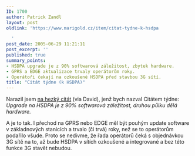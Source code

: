 ```yaml
---
ID: 1700
author: Patrick Zandl
layout: post
oldlink: 'https://www.marigold.cz/item/citat-tydne-k-hsdpa

  '
post_date: 2005-06-29 11:21:11
post_excerpt: ''
published: true
summary_points:
- HSDPA upgrade je z 90% softwarová záležitost, zbytek hardware.
- GPRS a EDGE aktualizace trvaly operátorům roky.
- Operátoři čekají na ozkoušené HSDPA před stavbou 3G sítí.
title: "Citát týdne (k HSDPA)"
---
```


<p>Narazil jsem <a href="http://www.abiresearch.com/abiprdisplay.jsp?pressid=500">na hezký citát</a> (via David), jenž bych nazval Citátem týdne: <em>Upgrade na HSDPA je z 90% softwarová záležitost, druhou půlku dělá hardware.</em> </p>

<p>A je to tak. I přechod na GPRS nebo EDGE měl být pouhým update software v základnových stanicích a trvalo (či trvá) roky, než se to operátorům podařilo všude. Proto se nedivme, že řada operátorů čeká s objednávkou 3G sítě na to, až bude HSDPA v sítích ozkoušené a integrované a bez této funkce 3G stavět nebudou.
</p>